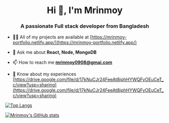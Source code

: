<h1 align="center">Hi 👋, I'm Mrinmoy</h1>
<h3 align="center">A passionate Full stack developer from Bangladesh</h3>

- 👨‍💻 All of my projects are available at [https://mrinmoy-portfolio.netlify.app/](https://mrinmoy-portfolio.netlify.app/)

- 💬 Ask me about **React, Node, MongoDB**

- 📫 How to reach me **mrinmoy0908@gmai.com**

- 📄 Know about my experiences [https://drive.google.com/file/d/17kNuCJr24FeeAt8iphHYWQFyOEuCeT_c/view?usp=sharing](https://drive.google.com/file/d/17kNuCJr24FeeAt8iphHYWQFyOEuCeT_c/view?usp=sharing)


[![Top Langs](https://github-readme-stats.vercel.app/api/top-langs/?username=mrinmoy09&layout=compact)](https://github.com/anuraghazra/github-readme-stats)

[![Mrinmoy's GitHub stats](https://github-readme-stats.vercel.app/api?username=mrinmoy09&show_icons=true&theme=radical)](https://github.com/anuraghazra/github-readme-stats)
<br/>



